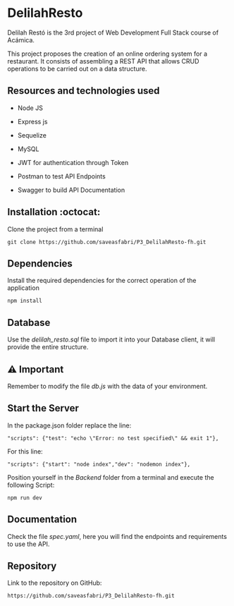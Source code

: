 # DelilahResto
Delilah Restó is the 3rd project of Web Development Full Stack course of Acámica.

This project proposes the creation of an online ordering system for a restaurant. It consists of assembling a REST API that allows CRUD operations to be carried out on a data structure.

## Resources and technologies used
- Node JS

- Express js

- Sequelize

- MySQL

- JWT for authentication through Token

- Postman to test API Endpoints

- Swagger to build API Documentation

## Installation :octocat:
Clone the project from a terminal

`git clone https://github.com/saveasfabri/P3_DelilahResto-fh.git`

## Dependencies
Install the required dependencies for the correct operation of the application

`npm install`

## Database
Use the *delilah_resto.sql* file to import it into your Database client, it will provide the entire structure.

## :warning: Important
Remember to modify the file *db.js* with the data of your environment.

## Start the Server 
In the package.json folder replace the line:

`"scripts": {"test": "echo \"Error: no test specified\" && exit 1"},`

For this line:

`"scripts": {"start": "node index","dev": "nodemon index"},`

Position yourself in the *Backend* folder from a terminal and execute the following Script:

`npm run dev`

## Documentation 
Check the file  *spec.yaml*, here you will find the endpoints and requirements to use the API.

## Repository
Link to the repository on GitHub:

`https://github.com/saveasfabri/P3_DelilahResto-fh.git`
